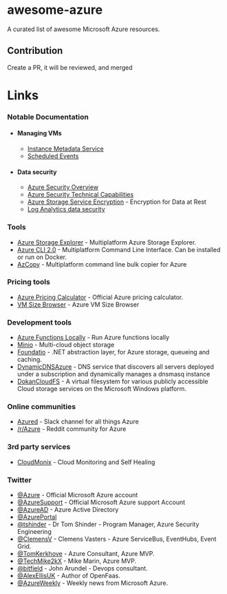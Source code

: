 # awesome-azure
A curated list of awesome Microsoft Azure resources.

## Contribution
Create a PR, it will be reviewed, and merged

# Links

### Notable Documentation
* #### Managing VMs
    * [Instance Metadata Service](https://docs.microsoft.com/en-us/azure/virtual-machines/linux/instance-metadata-service)
    * [Scheduled Events](https://docs.microsoft.com/en-us/azure/virtual-machines/linux/scheduled-events)
* #### Data security
    * [Azure Security Overview](https://docs.microsoft.com/en-us/azure/security/azure-security)
    * [Azure Security Technical Capabilities](https://docs.microsoft.com/en-us/azure/security/azure-security-technical-capabilities)
    * [Azure Storage Service Encryption](https://docs.microsoft.com/en-us/azure/storage/common/storage-service-encryption) - Encryption for Data at Rest
    * [Log Analytics data security](https://docs.microsoft.com/en-us/azure/log-analytics/log-analytics-security)

### Tools
* [Azure Storage Explorer](https://azure.microsoft.com/en-us/features/storage-explorer/) - Multiplatform Azure Storage Explorer.
* [Azure CLI 2.0](https://docs.microsoft.com/en-us/cli/azure/install-azure-cli?view=azure-cli-latest) - Multiplatform Command Line Interface. Can be installed or run on Docker.
* [AzCopy](https://docs.microsoft.com/en-us/azure/storage/common/storage-use-azcopy) - Multiplatform command line bulk copier for Azure

### Pricing tools
* [Azure Pricing Calculator](https://azure.microsoft.com/en-gb/pricing/calculator/) - Official Azure pricing calculator.
* [VM Size Browser](http://vmsizebrowser.azurewebsites.net/) - Azure VM Size Browser

### Development tools
* [Azure Functions Locally](https://docs.microsoft.com/en-us/azure/azure-functions/functions-run-local) - Run Azure functions locally
* [Minio](https://www.minio.io/) - Multi-cloud object storage
* [Foundatio](https://github.com/FoundatioFx/Foundatio) - .NET abstraction layer, for Azure storage, queueing and caching.
* [DynamicDNSAzure](https://github.com/ivanthelad/dynamicdnsazure) - DNS service that discovers all servers deployed under a subscription and dynamically manages a dnsmasq instance
* [DokanCloudFS](https://github.com/viciousviper/DokanCloudFS) - A virtual filesystem for various publicly accessible Cloud storage services on the Microsoft Windows platform.

### Online communities
* [Azured](http://azured.io/) - Slack channel for all things Azure
* [/r/Azure](https://www.reddit.com/r/AZURE/) - Reddit community for Azure

### 3rd party services
* [CloudMonix](http://www.cloudmonix.com/) - Cloud Monitoring and Self Healing

### Twitter
* [@Azure](https://twitter.com/Azure) - Official Microsoft Azure account
* [@AzureSupport](https://twitter.com/AzureSupport) - Official Microsoft Azure support Account
* [@AzureAD](https://twitter.com/azuread) - Azure Active Directory
* [@AzurePortal](https://twitter.com/AzurePortal)
* [@tshinder](https://twitter.com/tshinder) - Dr Tom Shinder - Program Manager, Azure Security Engineering
* [@ClemensV](https://twitter.com/clemensv) - Clemens Vasters - Azure ServiceBus, EventHubs, Event Grid.
* [@TomKerkhove](https://twitter.com/TomKerkhove) - Azure Consultant, Azure MVP.
* [@TechMike2kX](https://twitter.com/TechMike2kX) - Mike Marin, Azure MVP.
* [@bitfield](https://twitter.com/bitfield) - John Arundel - Devops consultant.
* [@AlexEllisUK](https://twitter.com/alexellisuk) - Author of OpenFaas.
* [@AzureWeekly](https://twitter.com/AzureWeekly) - Weekly news from Microsoft Azure.
